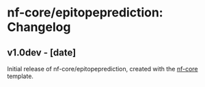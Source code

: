 # nf-core/epitopeprediction: Changelog

## v1.0dev - [date]
Initial release of nf-core/epitopeprediction, created with the [nf-core](http://nf-co.re/) template.
